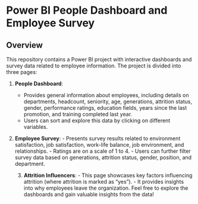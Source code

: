 # Power BI People Dashboard and Employee Survey
## Overview
This repository contains a Power BI project with interactive dashboards and survey data related to employee information. The project is divided into three pages:
1. **People Dashboard**:
    - Provides general information about employees, including details on departments, headcount, seniority, age, generations, attrition status, gender, performance ratings, education fields, years since the last promotion, and training completed last year.
    - Users can sort and explore this data by clicking on different variables.
  2. **Employee Survey**:
    - Presents survey results related to environment satisfaction, job satisfaction, work-life balance, job environment, and relationships.
    - Ratings are on a scale of 1 to 4.
    - Users can further filter survey data based on generations, attrition status, gender, position, and department.
     
     3. **Attrition Influencers**:
    - This page showcases key factors influencing attrition (where attrition is marked as “yes”).
    - It provides insights into why employees leave the organization.
Feel free to explore the dashboards and gain valuable insights from the data!
